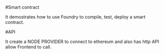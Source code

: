 #Smart contract

It demostrates how to use Foundry to compile, test, deploy a smart contract.


#API

It create a NODE PROVIDER to connect to ethereum and also has http API allow Frontend to call.
